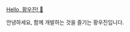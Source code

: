 [Hello, 황우진! 👋](https://www.notion.so/Hello-4a6ae080fc32491a9aeddac5dae20c49)

안녕하세요, 함께 개발하는 것을 즐기는 황우진입니다.
